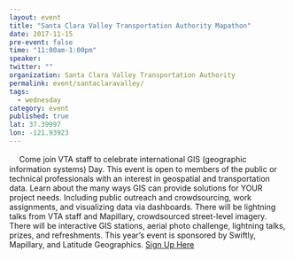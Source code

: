 ```yaml
---
layout: event 
title: "Santa Clara Valley Transportation Authority Mapathon"
date: 2017-11-15
pre-event: false
time: "11:00am-1:00pm"
speaker:
twitter: ""
organization: Santa Clara Valley Transportation Authority
permalink: event/santaclaravalley/
tags:
  - wednesday 
category: event
published: true
lat: 37.39997
lon: -121.93923
---
```

　
Come join VTA staff to celebrate international GIS (geographic information systems) Day. This event is open to members of the public or technical professionals with an interest in geospatial and transportation data. Learn about the many ways GIS can provide solutions for YOUR project needs. Including public outreach and crowdsourcing, work assignments, and visualizing data via dashboards. There will be lightning talks from VTA staff and Mapillary, crowdsourced street-level imagery. There will be interactive GIS stations, aerial photo challenge, lightning talks, prizes, and refreshments. This year’s event is sponsored by Swiftly, Mapillary, and Latitude Geographics. 
[Sign Up Here](https://gis.vta.org/vtagisday.png)
